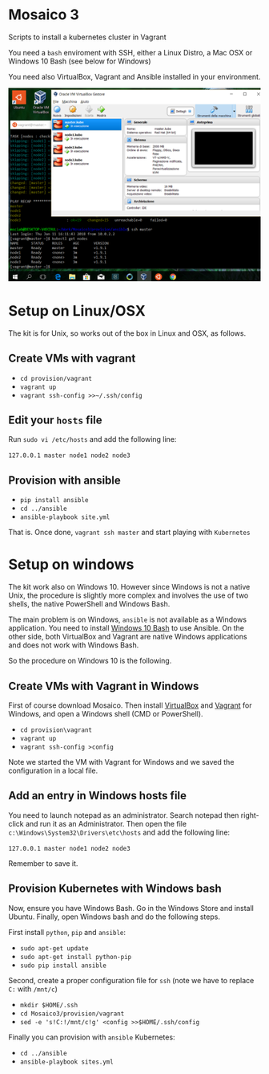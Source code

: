# Mosaico 3

Scripts to install a kubernetes cluster in Vagrant

You need a `bash` enviroment with SSH, either a Linux Distro, a Mac OSX or Windows 10 Bash (see below for Windows)

You need also VirtualBox, Vagrant and Ansible installed in your environment. 

![Kubernetes On VirtualBox in Windows](kubernetes-the-hard-way.png)

# Setup on Linux/OSX

The kit is for Unix, so works out of the box in Linux and OSX, as follows.

## Create VMs with vagrant

- `cd provision/vagrant`
- `vagrant up`
- `vagrant ssh-config >>~/.ssh/config`

## Edit your `hosts` file

Run `sudo vi /etc/hosts` and add the following line:

`127.0.0.1 master node1 node2 node3`

## Provision with ansible

- `pip install ansible`
- `cd ../ansible`
- `ansible-playbook site.yml`

That is. Once done, `vagrant ssh master` and start playing with `Kubernetes`

# Setup on windows

The kit work also on Windows 10. However since Windows is not a native Unix, the procedure is slightly more complex and involves the use of two shells, the native PowerShell and Windows Bash.

The main problem is on Windows, `ansible` is not available as a Windows application. You need to install [Windows 10 Bash](https://www.windowscentral.com/how-install-bash-shell-command-line-windows-10) to use Ansible.  On the other side, both VirtualBox and Vagrant are native Windows applications and does not work with Windows Bash.

So the procedure on Windows 10 is the following.

## Create VMs with Vagrant in Windows

First of course download Mosaico. Then install [VirtualBox](https://www.virtualbox.org/wiki/Downloads) and [Vagrant](https://www.vagrantup.com/downloads.html) for Windows, and open a Windows shell (CMD or PowerShell).

- `cd provision\vagrant`
- `vagrant up`
- `vagrant ssh-config >config`

Note we started the VM with Vagrant for Windows and we saved the configuration in a local file.

## Add an entry in Windows hosts file

You need to launch notepad as an administrator. Search notepad then right-click and run it as an Administrator. Then open the file `c:\Windows\System32\Drivers\etc\hosts` and add the following line:

`127.0.0.1 master node1 node2 node3`

Remember to save it.

## Provision Kubernetes with Windows bash

Now, ensure you have Windows Bash. Go in the Windows Store and install Ubuntu.
Finally, open Windows bash and do the following steps.

First install `python`, `pip` and `ansible`:

- `sudo apt-get update`
- `sudo apt-get install python-pip`
- `sudo pip install ansible`

Second, create a proper configuration file for `ssh` (note we have to replace  `C:` with `/mnt/c`)

- `mkdir $HOME/.ssh`
- `cd Mosaico3/provision/vagrant`
- `sed -e 's!C:!/mnt/c!g' <config >>$HOME/.ssh/config`

Finally you can provision with `ansible` Kubernetes:

- `cd ../ansible`
- `ansible-playbook sites.yml`

